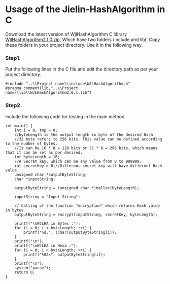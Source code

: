 # Usage of the Jielin-HashAlgorithm in C

Download the latest version of WjlHashAlgorithm C library [WjlHashAlgorithm2.1.0.zip](https://github.com/Jielin-Code/WjlHashAlgorithm/blob/master/WJLHashAlgorithm2.1.0(lib%20for%20C).zip), Which have two folders (include and lib). Copy these folders in your project directory. Use it in the following way.

### Step1. 
Put the following lines in the C file and edit the directory path as per your project directory. 

```
#include "..\\Project name\\include\WJLHashAlgorithm.h"
#pragma comment(lib,"..\\Project name\\lib\\WJLHashAlgorithm2.0.1.lib")
```
### Step2. 
Include the following code for testing in the main method  
```
int main() {
	int i = 0, tmp = 0;
	//byteLength is the output length in byte of the desired Hash
	//32 byte refers to 256 bits. This value can be defined according to the number of bytes. 
	//It can be 16 * 8 = 128 bits or 37 * 8 = 296 bits, which means that it can be set as per desired.
	int byteLength = 16;
	//A Secret key, which can be any value from 0 to 999999.
	int secretKey = 0;//Different secret key will have different Hash value
	unsigned char *outputByteString;
	char *inputString;

	outputByteString = (unsigned char *)malloc(byteLength);

	inputString = "Input String";

	// Calling of the function "encryption" which returns Hash value in bytes 
	outputByteString = encrypt(inputString, secretKey, byteLength);

	printf("\nWJLHA in Bytes :");
	for (i = 0; i < byteLength; ++i) {
		printf("%d,", (char)outputByteString[i]);
	}
	printf("\n");
	printf("\nWJLHA in Hexa :");
	for (i = 0; i < byteLength; ++i) {
		printf("%02x", outputByteString[i]);
	}
	printf("\n");
	system("pause");
	return 0;
}

```
